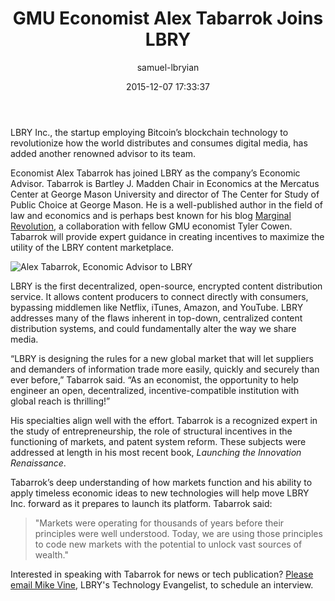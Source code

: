 ﻿---
author: samuel-lbryian
title: GMU Economist Alex Tabarrok Joins LBRY
date: '2015-12-07 17:33:37'
---

LBRY Inc., the startup employing Bitcoin’s blockchain technology to revolutionize how the world distributes and consumes digital media, has added another renowned advisor to its team.

Economist Alex Tabarrok has joined LBRY as the company’s Economic Advisor. Tabarrok is Bartley J. Madden Chair in Economics at the Mercatus Center at George Mason University and director of The Center for Study of Public Choice at George Mason. He is a well-published author in the field of law and economics and is perhaps best known for his blog [Marginal Revolution](http://marginalrevolution.com/), a collaboration with fellow GMU economist Tyler Cowen. Tabarrok will provide expert guidance in creating incentives to maximize the utility of the LBRY content marketplace.

<img src="https://spee.ch/@lbryteam:6/alex-tabarrok.jpg" alt="Alex Tabarrok, Economic Advisor to LBRY">

LBRY is the first decentralized, open-source, encrypted content distribution service. It allows content producers to connect directly with consumers, bypassing middlemen like Netflix, iTunes, Amazon, and YouTube. LBRY addresses many of the flaws inherent in top-down, centralized content distribution systems, and could fundamentally alter the way we share media.

“LBRY is designing the rules for a new global market that will let suppliers and demanders of information trade more easily, quickly and securely than ever before,” Tabarrok said. “As an economist, the opportunity to help engineer an open, decentralized, incentive-compatible institution with global reach is thrilling!”

His specialties align well with the effort. Tabarrok is a recognized expert in the study of entrepreneurship, the role of structural incentives in the functioning of markets, and patent system reform. These subjects were addressed at length in his most recent book, *Launching the Innovation Renaissance*.

Tabarrok’s deep understanding of how markets function and his ability to apply timeless economic ideas to new technologies will help move LBRY Inc. forward as it prepares to launch its platform. Tabarrok said:

>"Markets were operating for thousands of years before their principles were well understood. Today, we are using those principles to code new markets with the potential to unlock vast sources of wealth."

Interested in speaking with Tabarrok for news or tech publication? <a href="mailto:mike@lbry.io">Please email Mike Vine</a>, LBRY's Technology Evangelist, to schedule an interview.
